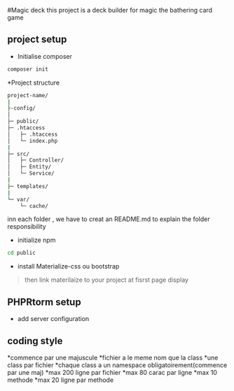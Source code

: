 #Magic deck 
this project is a deck builder for magic the bathering card game 

## project setup 
* Initialise composer 

```bash 
composer init
````

*Project structure

```bash 
project-name/
|
├-config/
│
├─ public/
├─ .htaccess
│   ├─ .htaccess
│   └─ index.php
|
├─ src/
│   ├─ Controller/
│   ├─ Entity/
│   └─ Service/
|
├─ templates/
|
└─ var/
    └─ cache/

````
inn each folder , we have to creat an README.md 
to explain the folder responsibility 

* initialize npm
```bash 
cd public

```
* install Materialize-css ou bootstrap

> then link materilaize to your project at fisrst page display 

## PHPRtorm setup

*  add server configuration

## coding style 
*commence par une majuscule
*fichier a le meme nom que la class
*une class par fichier
*chaque class a un namespace obligatoirement(commence par une maj)
*max 200 ligne par fichier 
*max 80 carac par ligne 
*max 10 methode 
*max 20 ligne par methode 